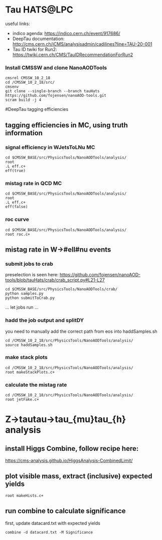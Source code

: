 # Tau HATS@LPC
useful links:
* indico agenda: https://indico.cern.ch/event/917686/
* DeepTau documentation: http://cms.cern.ch/iCMS/analysisadmin/cadilines?line=TAU-20-001
* Tau ID twiki for Run2: https://twiki.cern.ch/CMS/TauIDRecommendationForRun2

### Install CMSSW and clone NanoAODTools
```
cmsrel CMSSW_10_2_18  
cd /CMSSW_10_2_18/src/  
cmsenv  
git clone --single-branch --branch tauHats https://github.com/fojensen/nanoAOD-tools.git  
scram build -j 4
```

#DeepTau tagging efficiencies

## tagging efficiencies in MC, using truth information

### signal efficiency in WJetsToLNu MC
```
cd $CMSSW_BASE/src/PhysicsTools/NanoAODTools/analysis/
root
.L eff.c+
eff(true)
```

### mistag rate in QCD MC
```
cd $CMSSW_BASE/src/PhysicsTools/NanoAODTools/analysis/
root
.L eff.c+
eff(false)
```

### roc curve
```
cd $CMSSW_BASE/src/PhysicsTools/NanoAODTools/analysis/
root roc.c+
```

## mistag rate in W->#ell#nu events

### submit jobs to crab
preselection is seen here: https://github.com/fojensen/nanoAOD-tools/blob/tauHats/crab/crab_script.py#L21-L27
```
cd $CMSSW_BASE/src/PhysicsTools/NanoAODTools/crab/
python samples.py
python submitToCrab.py
```
... let jobs run ...

### hadd the job output and splitDY
you need to manually add the correct path from eos into haddSamples.sh
```
cd /CMSSW_10_2_18/src/PhysicsTools/NanoAODTools/analysis/
source haddSamples.sh
```

### make stack plots
```
cd /CMSSW_10_2_18/src/PhysicsTools/NanoAODTools/analysis/
root makeStackPlots.c+
```

### calculate the mistag rate
```
cd /CMSSW_10_2_18/src/PhysicsTools/NanoAODTools/analysis/
root jetFake.c+
```

# Z->tautau->tau_{mu}tau_{h} analysis

## install Higgs Combine, follow recipe here:
https://cms-analysis.github.io/HiggsAnalysis-CombinedLimit/

## plot visible mass, extract (inclusive) expected yields
```
root makeHists.c+
```

## run combine to calculate significance
first, update datacard.txt with expected yields
```
combine -d datacard.txt -M Significance
```

